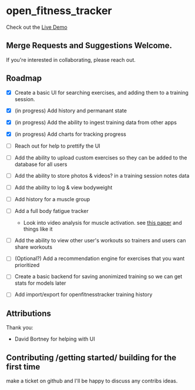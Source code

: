 # open_fitness_tracker

Check out the [Live Demo](https://openfitnesstracker.app/#/Exercises)

## Merge Requests and Suggestions Welcome. 
If you're interested in collaborating, please reach out. 

## Roadmap
- [x] Create a basic UI for searching exercises, and adding them to a training session. 
- [x] (in progress) Add history and permanant state 
- [x] (in progress) Add the ability to ingest training data from other apps
- [x] (in progress) Add charts for tracking progress
- [ ] Reach out for help to prettify the UI
- [ ] Add the ability to upload custom exercises so they can be added to the database for all users
- [ ] Add the ability to store photos & videos? in a training session notes data
- [ ] Add the ability to log & view bodyweight
- [ ] Add history for a muscle group
- [ ] Add a full body fatigue tracker
    - Look into video analysis for muscle activation. see [this paper](https://musclesinaction.cs.columbia.edu/) and things like it
- [ ] Add the ability to view other user's workouts so trainers and users can share workouts
- [ ] (Optional?) Add a recommendation engine for exercises that you want prioritized
- [ ] Create a basic backend for saving anonimized training so we can get stats for models later
- [ ] Add import/export for openfitnesstracker training history


## Attributions
Thank you:  
- David Bortney for helping with UI


## Contributing /getting started/ building for the first time
make a ticket on github and I'll be happy to discuss any contribs ideas.


